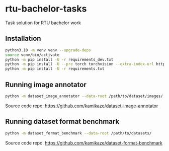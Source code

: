 # rtu-bachelor-tasks
Task solution for RTU bachelor work

## Installation

```bash
python3.10 -m venv venv --upgrade-deps
source venv/bin/activate
python -m pip install -U -r requirements_dev.txt
python -m pip install -U --pre torch torchvision --extra-index-url https://download.pytorch.org/whl/nightly/cu117
python -m pip install -U -r requirements.txt
```

## Running image annotator
```bash
python -m dataset_image_annotator --data-root /path/to/dataset/images/
```
Source code repo: https://github.com/kamikaze/dataset-image-annotator

## Running dataset format benchmark
```bash
python -m dataset_format_benchmark --data-root /path/to/datasets/
```
Source code repo: https://github.com/kamikaze/dataset-format-benchmark